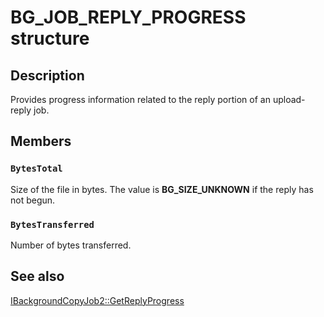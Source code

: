 # BG_JOB_REPLY_PROGRESS structure

## Description

Provides progress information related to the reply portion of an upload-reply job.

## Members

### `BytesTotal`

Size of the file in bytes. The value is **BG_SIZE_UNKNOWN** if the reply has not begun.

### `BytesTransferred`

Number of bytes transferred.

## See also

[IBackgroundCopyJob2::GetReplyProgress](https://learn.microsoft.com/windows/desktop/api/bits1_5/nf-bits1_5-ibackgroundcopyjob2-getreplyprogress)